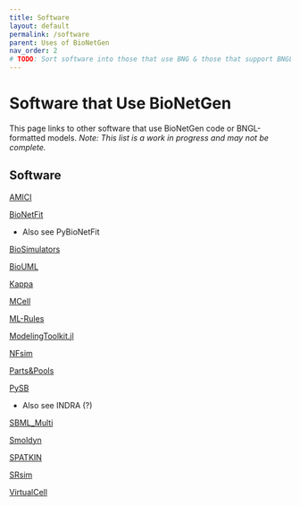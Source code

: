 ```yaml
---
title: Software
layout: default
permalink: /software
parent: Uses of BioNetGen
nav_order: 2
# TODO: Sort software into those that use BNG & those that support BNGL models; add blurbs about usage/compatibility
---
```


# Software that Use BioNetGen
This page links to other software that use BioNetGen code or BNGL-formatted models. *Note: This list is a work in progress and may not be complete.*

## Software
[AMICI](https://amici.readthedocs.io/en/latest/index.html)


[BioNetFit](https://bionetfit.nau.edu/)
- Also see PyBioNetFit


[BioSimulators](https://biosimulators.org/)


[BioUML](https://www.biouml.org/)


[Kappa](https://kappalanguage.org/)


[MCell](https://mcell.org/)


[ML-Rules]()


[ModelingToolkit.jl](https://mtk.sciml.ai/stable/)


[NFsim](http://michaelsneddon.net/nfsim/)


[Parts&Pools]()


[PySB](https://pysb.org/)
* Also see INDRA (?)


[SBML_Multi]()


[Smoldyn](https://www.smoldyn.org/)


[SPATKIN](https://pmbm.ippt.pan.pl/web/Spatkin)


[SRsim](https://www.biosys.uni-jena.de/Members/Gerd+Gruenert/SRSim.html)


[VirtualCell](https://vcell.org/bionetgen/)